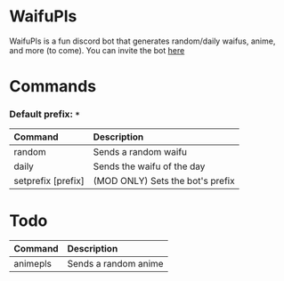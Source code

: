# WaifuPls
WaifuPls is a fun discord bot that generates random/daily waifus, anime, and more (to come).
You can invite the bot <a href="https://discord.com/oauth2/authorize?client_id=809914209060126720&scope=bot&permissions=116736" target="_blank">here</a>
# Commands
### Default prefix: ```*```
| Command  | Description |
| :---  | :---  |
| random  | Sends a random waifu  |
| daily  | Sends the waifu of the day  |
| setprefix [prefix]  | (MOD ONLY) Sets the bot's prefix  |

# Todo
| Command  | Description |
| :---  | :---  |
| animepls  | Sends a random anime  |
